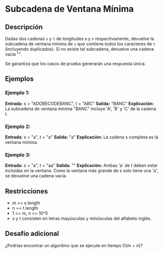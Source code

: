 # Subcadena de Ventana Mínima

## Descripción

Dadas dos cadenas `s` y `t` de longitudes `m` y `n` respectivamente, devuelve la subcadena de ventana mínima de `s` que contiene todos los caracteres de `t` (incluyendo duplicados). Si no existe tal subcadena, devuelve una cadena vacía "".

Se garantiza que los casos de prueba generarán una respuesta única.

## Ejemplos

### Ejemplo 1:

**Entrada:** s = "ADOBECODEBANC", t = "ABC"
**Salida:** "BANC"
**Explicación:** La subcadena de ventana mínima "BANC" incluye 'A', 'B' y 'C' de la cadena t.

### Ejemplo 2:

**Entrada:** s = "a", t = "a"
**Salida:** "a"
**Explicación:** La cadena s completa es la ventana mínima.

### Ejemplo 3:

**Entrada:** s = "a", t = "aa"
**Salida:** ""
**Explicación:** Ambas 'a' de t deben estar incluidas en la ventana. Como la ventana más grande de s solo tiene una 'a', se devuelve una cadena vacía.

## Restricciones

- m == s.length
- n == t.length
- 1 <= m, n <= 10^5
- s y t consisten en letras mayúsculas y minúsculas del alfabeto inglés.

## Desafío adicional

¿Podrías encontrar un algoritmo que se ejecute en tiempo O(m + n)?